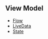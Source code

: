 ## View Model

- [Flow](app/src/main/java/com/steleot/jetpackcompose/playground/compose/viewmodel/FlowScreen.kt)
- [LiveData](app/src/main/java/com/steleot/jetpackcompose/playground/compose/viewmodel/LiveDataScreen.kt)
- [State](app/src/main/java/com/steleot/jetpackcompose/playground/compose/viewmodel/StateScreen.kt)
